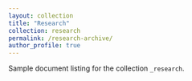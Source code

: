 ```yaml
---
layout: collection
title: "Research"
collection: research
permalink: /research-archive/
author_profile: true
---
```


Sample document listing for the collection `_research`.
